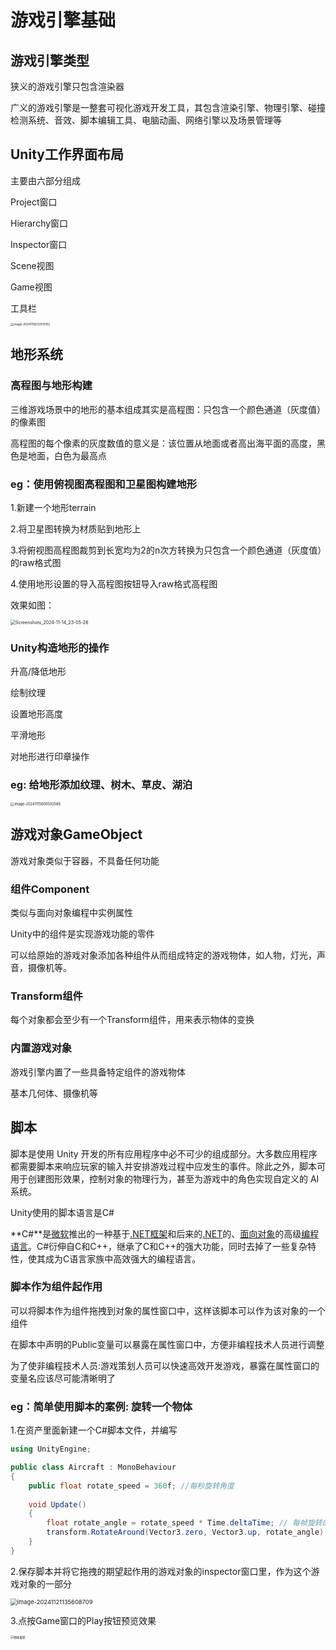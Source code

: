 # 游戏引擎基础

## 游戏引擎类型

狭义的游戏引擎只包含渲染器

广义的游戏引擎是一整套可视化游戏开发工具，其包含渲染引擎、物理引擎、碰撞检测系统、音效、脚本编辑工具、电脑动画、网络引擎以及场景管理等

## Unity工作界面布局

主要由六部分组成

Project窗口

Hierarchy窗口

Inspector窗口

Scene视图

Game视图

工具栏

<img src="image/image-20241118212910182.png" alt="image-20241118212910182" style="zoom: 33%;" />

## 地形系统

### 高程图与地形构建

三维游戏场景中的地形的基本组成其实是高程图：只包含一个颜色通道（灰度值）的像素图

高程图的每个像素的灰度数值的意义是：该位置从地面或者高出海平面的高度，黑色是地面，白色为最高点

### eg：使用俯视图高程图和卫星图构建地形

1.新建一个地形terrain

2.将卫星图转换为材质贴到地形上

3.将俯视图高程图裁剪到长宽均为2的n次方转换为只包含一个颜色通道（灰度值）的raw格式图

4.使用地形设置的导入高程图按钮导入raw格式高程图

效果如图：

<img src="image/Screenshots_2024-11-14_23-05-26.png" alt="Screenshots_2024-11-14_23-05-26" style="zoom:50%;" />

### Unity构造地形的操作

升高/降低地形

绘制纹理

设置地形高度

平滑地形

对地形进行印章操作

### eg: 给地形添加纹理、树木、草皮、湖泊

<img src="image/image-20241115000502586.png" alt="image-20241115000502586" style="zoom:40%;" />

## 游戏对象GameObject

游戏对象类似于容器，不具备任何功能

### 组件Component

类似与面向对象编程中实例属性

Unity中的组件是实现游戏功能的零件

可以给原始的游戏对象添加各种组件从而组成特定的游戏物体，如人物，灯光，声音，摄像机等。

### Transform组件

每个对象都会至少有一个Transform组件，用来表示物体的变换

### 内置游戏对象

游戏引擎内置了一些具备特定组件的游戏物体 

基本几何体、摄像机等

## 脚本

脚本是使用 Unity 开发的所有应用程序中必不可少的组成部分。大多数应用程序都需要脚本来响应玩家的输入并安排游戏过程中应发生的事件。除此之外，脚本可用于创建图形效果，控制对象的物理行为，甚至为游戏中的角色实现自定义的 AI 系统。

Unity使用的脚本语言是C#

**C#**是[微软](https://zh.wikipedia.org/wiki/微软)推出的一种基于[.NET框架](https://zh.wikipedia.org/wiki/.NET框架)和后来的[.NET](https://zh.wikipedia.org/wiki/.NET)的、[面向对象](https://zh.wikipedia.org/wiki/面向对象程序设计)的高级[编程语言](https://zh.wikipedia.org/wiki/编程语言)。C#衍伸自C和C++，继承了C和C++的强大功能，同时去掉了一些复杂特性，使其成为C语言家族中高效强大的编程语言。

### 脚本作为组件起作用

可以将脚本作为组件拖拽到对象的属性窗口中，这样该脚本可以作为该对象的一个组件

在脚本中声明的Public变量可以暴露在属性窗口中，方便非编程技术人员进行调整

为了使非编程技术人员:游戏策划人员可以快速高效开发游戏，暴露在属性窗口的变量名应该尽可能清晰明了

### eg：简单使用脚本的案例: 旋转一个物体

1.在资产里面新建一个C#脚本文件，并编写

```c#
using UnityEngine;

public class Aircraft : MonoBehaviour
{
    public float rotate_speed = 360f; //每秒旋转角度
  
    void Update()
    {
        float rotate_angle = rotate_speed * Time.deltaTime; // 每帧旋转的角度
        transform.RotateAround(Vector3.zero, Vector3.up, rotate_angle);
    }
}
```

2.保存脚本并将它拖拽的期望起作用的游戏对象的inspector窗口里，作为这个游戏对象的一部分

<img src="image/image-20241121135608709.png" alt="image-20241121135608709" style="zoom: 67%;" />

3.点按Game窗口的Play按钮预览效果

<img src="image/物体旋转.gif" alt="物体旋转" style="zoom: 33%;" />

